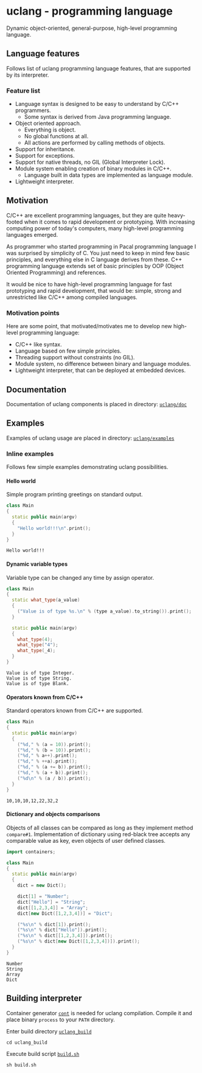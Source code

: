 # uclang - programming language

Dynamic object-oriented, general-purpose, high-level programming language.

## Language features

Follows list of uclang programming language features, that are supported by
its interpreter.

### Feature list

* Language syntax is designed to be easy to understand by C/C++ programmers.
  * Some syntax is derived from Java programming language.
* Object oriented approach.
  * Everything is object. 
  * No global functions at all.
  * All actions are performed by calling methods of objects.
* Support for inheritance.
* Support for exceptions.
* Support for native threads, no GIL (Global Interpreter Lock).
* Module system enabling creation of binary modules in C/C++.
  * Language built in data types are implemented as language module.
* Lightweight interpreter.

## Motivation

C/C++ are excellent programming languages, but they are quite heavy-footed when
it comes to rapid development or prototyping.  With increasing computing power
of today's computers, many high-level programming languages emerged.

<!--
Many of widely known high-level programming languages have indisputable
influence on programing as we know it today. Some of these languages are even
used as first programming language in programming courses (MIT - Python).
-->

As programmer who started programming in Pacal programming language I was
surprised by simplicity of C. You just need to keep in mind few basic
principles, and everything else in C language derives from these.  C++
programming language extends set of basic principles by OOP (Object Oriented
Programming) and references.

It would be nice to have high-level programming language for fast prototyping
and rapid development, that would be: simple, strong and unrestricted like
C/C++ among compiled languages.

<!--
Advantages and drawbacks of some widespread high-level languages:

* Python
  * `-` Extraordinary language syntax to which everybody (including me) have to get used to.
  * `-` Too many unnecessary global functions and keywords.
  * `-` Global interpreter lock (GIL).
  * `+` Sophisticated module system, no difference between binary and language modules.
    * `+` Huge amount of native modules and libraries.
  * `-` Heavyweight interpreters, that are not so easily deployable on embedded devices.

* JavaScript
  * C/C++ like syntax more or less.
  * `+` Simple principles behind whole language.
    * `-` Arrays implemented as objects.
  * `+` Effective implementation and optimization (V8 JavaScript engine).
  * `-` Too many pitfalls waiting on unexperienced JavaScript programmers.
  * `-` One execution thread for process (not counting GC thread).
    * `+` Simplicity of usage resulting from this characteristics.
-->

### Motivation points

Here are some point, that motivated/motivates me to develop new high-level
programming language:

* C/C++ like syntax.
* Language based on few simple principles.
* Threading support without constraints (no GIL).
* Module system, no difference between binary and language modules.
* Lightweight interpreter, that can be deployed at embedded devices.

## Documentation

Documentation of uclang components is placed in directory: [`uclang/doc`](https://github.com/izuzanak/uclang/tree/master/uclang/doc)

## Examples

Examples of uclang usage are placed in directory: [`uclang/examples`](https://github.com/izuzanak/uclang/tree/master/uclang/examples)

### Inline examples

Follows few simple examples demonstrating uclang possibilities.

#### Hello world

Simple program printing greetings on standard output.

```cpp
class Main
{
  static public main(argv)
  {
    "Hello world!!!\n".print();
  }
}
```
```
Hello world!!!
```

#### Dynamic variable types

Variable type can be changed any time by assign operator.

```cpp
class Main
{
  static what_type(a_value)
  {
    ("Value is of type %s.\n" % (type a_value).to_string()).print();
  }

  static public main(argv)
  {
    what_type(4);
    what_type("4");
    what_type(_4);
  }
}
```
```
Value is of type Integer.
Value is of type String.
Value is of type Blank.
```

#### Operators known from C/C++

Standard operators known from C/C++ are supported.

```cpp
class Main
{
  static public main(argv)
  {
    ("%d," % (a = 10)).print();
    ("%d," % (b = 10)).print();
    ("%d," % a++).print();
    ("%d," % ++a).print();
    ("%d," % (a += b)).print();
    ("%d," % (a + b)).print();
    ("%d\n" % (a / b)).print();
  }
}
```
```
10,10,10,12,22,32,2
```

#### Dictionary and objects comparisons

Objects of all classes can be compared as long as they implement method
`compare#1`.  Implementation of dictionary using red-black tree accepts any
comparable value as key, even objects of user defined classes.

```cpp
import containers;

class Main
{
  static public main(argv)
  {
    dict = new Dict();

    dict[1] = "Number";
    dict["Hello"] = "String";
    dict[[1,2,3,4]] = "Array";
    dict[new Dict([1,2,3,4])] = "Dict";

    ("%s\n" % dict[1]).print();
    ("%s\n" % dict["Hello"]).print();
    ("%s\n" % dict[[1,2,3,4]]).print();
    ("%s\n" % dict[new Dict([1,2,3,4])]).print();
  }
}
```
```
Number
String
Array
Dict
```

## Building interpreter

Container generator [`cont`](https://github.com/izuzanak/cont) is needed for
uclang compilation. Compile it and place binary `process` to your `PATH`
directory.

Enter build directory [`uclang_build`](https://github.com/izuzanak/uclang/tree/master/uclang_build)
```
cd uclang_build
```
Execute build script [`build.sh`](https://github.com/izuzanak/uclang/blob/master/uclang_build/build.sh)
```
sh build.sh
```

